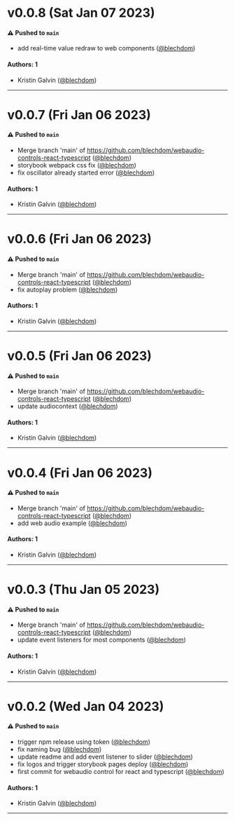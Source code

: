 # v0.0.8 (Sat Jan 07 2023)

#### ⚠️ Pushed to `main`

- add real-time value redraw to web components ([@blechdom](https://github.com/blechdom))

#### Authors: 1

- Kristin Galvin ([@blechdom](https://github.com/blechdom))

---

# v0.0.7 (Fri Jan 06 2023)

#### ⚠️ Pushed to `main`

- Merge branch 'main' of https://github.com/blechdom/webaudio-controls-react-typescript ([@blechdom](https://github.com/blechdom))
- storybook webpack css fix ([@blechdom](https://github.com/blechdom))
- fix oscillator already started error ([@blechdom](https://github.com/blechdom))

#### Authors: 1

- Kristin Galvin ([@blechdom](https://github.com/blechdom))

---

# v0.0.6 (Fri Jan 06 2023)

#### ⚠️ Pushed to `main`

- Merge branch 'main' of https://github.com/blechdom/webaudio-controls-react-typescript ([@blechdom](https://github.com/blechdom))
- fix autoplay problem ([@blechdom](https://github.com/blechdom))

#### Authors: 1

- Kristin Galvin ([@blechdom](https://github.com/blechdom))

---

# v0.0.5 (Fri Jan 06 2023)

#### ⚠️ Pushed to `main`

- Merge branch 'main' of https://github.com/blechdom/webaudio-controls-react-typescript ([@blechdom](https://github.com/blechdom))
- update audiocontext ([@blechdom](https://github.com/blechdom))

#### Authors: 1

- Kristin Galvin ([@blechdom](https://github.com/blechdom))

---

# v0.0.4 (Fri Jan 06 2023)

#### ⚠️ Pushed to `main`

- Merge branch 'main' of https://github.com/blechdom/webaudio-controls-react-typescript ([@blechdom](https://github.com/blechdom))
- add web audio example ([@blechdom](https://github.com/blechdom))

#### Authors: 1

- Kristin Galvin ([@blechdom](https://github.com/blechdom))

---

# v0.0.3 (Thu Jan 05 2023)

#### ⚠️ Pushed to `main`

- Merge branch 'main' of https://github.com/blechdom/webaudio-controls-react-typescript ([@blechdom](https://github.com/blechdom))
- update event listeners for most components ([@blechdom](https://github.com/blechdom))

#### Authors: 1

- Kristin Galvin ([@blechdom](https://github.com/blechdom))

---

# v0.0.2 (Wed Jan 04 2023)

#### ⚠️ Pushed to `main`

- trigger npm release using token ([@blechdom](https://github.com/blechdom))
- fix naming bug ([@blechdom](https://github.com/blechdom))
- update readme and add event listener to slider ([@blechdom](https://github.com/blechdom))
- fix logos and trigger storybook pages deploy ([@blechdom](https://github.com/blechdom))
- first commit for webaudio control for react and typescript ([@blechdom](https://github.com/blechdom))

#### Authors: 1

- Kristin Galvin ([@blechdom](https://github.com/blechdom))

---

